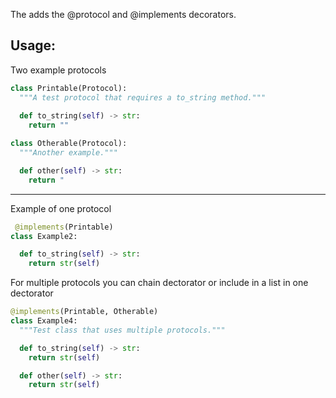 The adds the @protocol and @implements decorators.

Usage:
---
Two example protocols

```python
class Printable(Protocol):
  """A test protocol that requires a to_string method."""
  
  def to_string(self) -> str:
    return ""

class Otherable(Protocol):
  """Another example."""

  def other(self) -> str:
    return "
```

---
Example of one protocol

```python
 @implements(Printable)
class Example2:

  def to_string(self) -> str:
    return str(self)
```

For multiple protocols you can chain dectorator or include in a list in one dectorator
```python
@implements(Printable, Otherable)
class Example4:
  """Test class that uses multiple protocols."""

  def to_string(self) -> str:
    return str(self)

  def other(self) -> str:
    return str(self)
```
 
